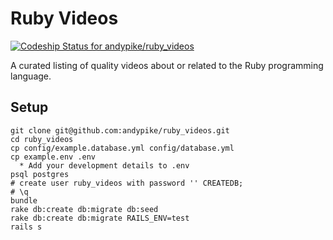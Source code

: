 Ruby Videos
===========

[![Codeship Status for andypike/ruby_videos](https://codeship.com/projects/e7d9ad60-681f-0132-46be-42331d97e8e9/status?branch=master)](https://codeship.com/projects/53264)

A curated listing of quality videos about or related to the Ruby programming
language.

Setup
-----

```
git clone git@github.com:andypike/ruby_videos.git
cd ruby_videos
cp config/example.database.yml config/database.yml
cp example.env .env
  * Add your development details to .env
psql postgres
# create user ruby_videos with password '' CREATEDB;
# \q
bundle
rake db:create db:migrate db:seed
rake db:create db:migrate RAILS_ENV=test
rails s
```
